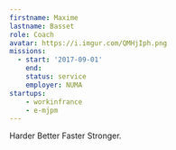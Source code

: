 ```yaml
---
firstname: Maxime
lastname: Basset
role: Coach
avatar: https://i.imgur.com/QMHjIph.png
missions:
  - start: '2017-09-01'
    end:
    status: service
    employer: NUMA
startups:
    - workinfrance
    - e-mjpm
---
```


Harder Better Faster Stronger.
